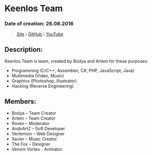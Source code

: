 # Keenlos Team

### Date of creation: 26.08.2016

> [Site](http://keenlos.ueuo.com) \ 
> [GitHub](https://github.com/Keenlos) \ 
> [YouTube](https://www.youtube.com/channel/UCtCEhGtp5G5HMD4ONLtFjgg)

## Description:

Keenlos Team is team, created by Bodya and Artem for these purposes:
* Programming (C/C++, Assembler, C#, PHP, JavaScript, Java)
* Multimedia (Video, Music)
* Graphics (Photoshop, Illustrator)
* Hacking (Reverse Engineering)

## Members:

* Bodya – Team Creator
* Artem – Team Creator
* Roven – Moderator
* AndxArtZ – Soft Developer
* Verlemion – Web Designer
* Xavier – Music Creator
* The Fox – Designer
* Venom Vortex - Animator
